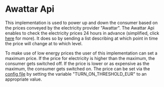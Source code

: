 # Awattar Api

This implementation is used to power up and down the consumer based on the prices conveyed by the electricity provider "Awattar". The Awattar Api enables to check the electricity prices 24 hours in advance (simplified, click [here](https://www.awattar.de/services/api) for more). It does so by sending a list describing at which point in time the price will change at to which level.

To make use of low energy prices the user of this implementation can set a maximum price. If the price for electricity is higher than the maximum, the consumer gets switched off. If the price is lower or as expensive as the maximum, the consumer gets switched on. The price can be set via the [config file](api_config.json) by setting the variable "TURN_ON_THRESHOLD_EUR" to an appropriate value.
